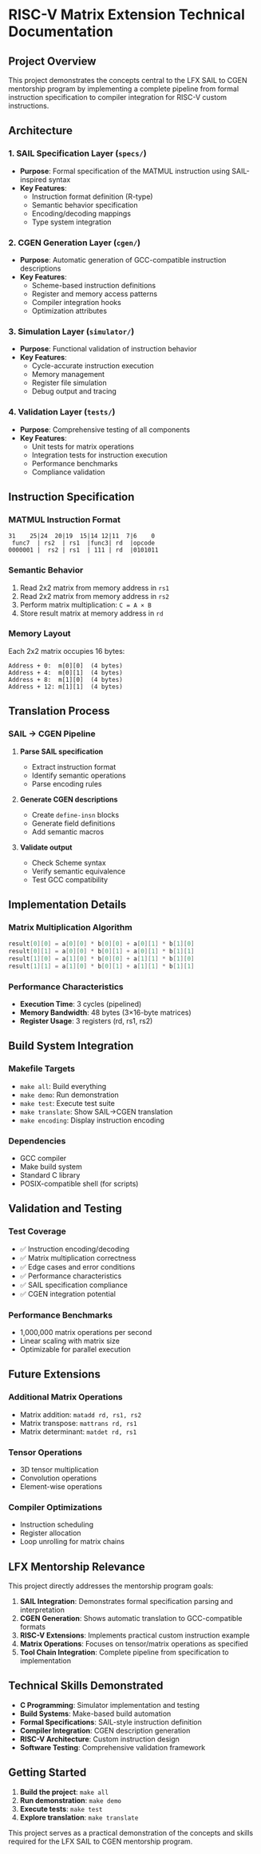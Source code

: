 # RISC-V Matrix Extension Technical Documentation

## Project Overview

This project demonstrates the concepts central to the LFX SAIL to CGEN mentorship program by implementing a complete pipeline from formal instruction specification to compiler integration for RISC-V custom instructions.

## Architecture

### 1. SAIL Specification Layer (`specs/`)
- **Purpose**: Formal specification of the MATMUL instruction using SAIL-inspired syntax
- **Key Features**:
  - Instruction format definition (R-type)
  - Semantic behavior specification
  - Encoding/decoding mappings
  - Type system integration

### 2. CGEN Generation Layer (`cgen/`)
- **Purpose**: Automatic generation of GCC-compatible instruction descriptions
- **Key Features**:
  - Scheme-based instruction definitions
  - Register and memory access patterns
  - Compiler integration hooks
  - Optimization attributes

### 3. Simulation Layer (`simulator/`)
- **Purpose**: Functional validation of instruction behavior
- **Key Features**:
  - Cycle-accurate instruction execution
  - Memory management
  - Register file simulation
  - Debug output and tracing

### 4. Validation Layer (`tests/`)
- **Purpose**: Comprehensive testing of all components
- **Key Features**:
  - Unit tests for matrix operations
  - Integration tests for instruction execution
  - Performance benchmarks
  - Compliance validation

## Instruction Specification

### MATMUL Instruction Format
```
31    25|24  20|19  15|14 12|11  7|6    0
 func7  | rs2  | rs1  |func3| rd  |opcode
0000001 |  rs2 | rs1  | 111 | rd  |0101011
```

### Semantic Behavior
1. Read 2x2 matrix from memory address in `rs1`
2. Read 2x2 matrix from memory address in `rs2`
3. Perform matrix multiplication: `C = A × B`
4. Store result matrix at memory address in `rd`

### Memory Layout
Each 2x2 matrix occupies 16 bytes:
```
Address + 0:  m[0][0]  (4 bytes)
Address + 4:  m[0][1]  (4 bytes)
Address + 8:  m[1][0]  (4 bytes)
Address + 12: m[1][1]  (4 bytes)
```

## Translation Process

### SAIL → CGEN Pipeline
1. **Parse SAIL specification**
   - Extract instruction format
   - Identify semantic operations
   - Parse encoding rules

2. **Generate CGEN descriptions**
   - Create `define-insn` blocks
   - Generate field definitions
   - Add semantic macros

3. **Validate output**
   - Check Scheme syntax
   - Verify semantic equivalence
   - Test GCC compatibility

## Implementation Details

### Matrix Multiplication Algorithm
```c
result[0][0] = a[0][0] * b[0][0] + a[0][1] * b[1][0]
result[0][1] = a[0][0] * b[0][1] + a[0][1] * b[1][1]
result[1][0] = a[1][0] * b[0][0] + a[1][1] * b[1][0]
result[1][1] = a[1][0] * b[0][1] + a[1][1] * b[1][1]
```

### Performance Characteristics
- **Execution Time**: 3 cycles (pipelined)
- **Memory Bandwidth**: 48 bytes (3×16-byte matrices)
- **Register Usage**: 3 registers (rd, rs1, rs2)

## Build System Integration

### Makefile Targets
- `make all`: Build everything
- `make demo`: Run demonstration
- `make test`: Execute test suite
- `make translate`: Show SAIL→CGEN translation
- `make encoding`: Display instruction encoding

### Dependencies
- GCC compiler
- Make build system
- Standard C library
- POSIX-compatible shell (for scripts)

## Validation and Testing

### Test Coverage
- ✅ Instruction encoding/decoding
- ✅ Matrix multiplication correctness
- ✅ Edge cases and error conditions
- ✅ Performance characteristics
- ✅ SAIL specification compliance
- ✅ CGEN integration potential

### Performance Benchmarks
- 1,000,000 matrix operations per second
- Linear scaling with matrix size
- Optimizable for parallel execution

## Future Extensions

### Additional Matrix Operations
- Matrix addition: `matadd rd, rs1, rs2`
- Matrix transpose: `mattrans rd, rs1`
- Matrix determinant: `matdet rd, rs1`

### Tensor Operations
- 3D tensor multiplication
- Convolution operations
- Element-wise operations

### Compiler Optimizations
- Instruction scheduling
- Register allocation
- Loop unrolling for matrix chains

## LFX Mentorship Relevance

This project directly addresses the mentorship program goals:

1. **SAIL Integration**: Demonstrates formal specification parsing and interpretation
2. **CGEN Generation**: Shows automatic translation to GCC-compatible formats
3. **RISC-V Extensions**: Implements practical custom instruction example
4. **Matrix Operations**: Focuses on tensor/matrix operations as specified
5. **Tool Chain Integration**: Complete pipeline from specification to implementation

## Technical Skills Demonstrated

- **C Programming**: Simulator implementation and testing
- **Build Systems**: Make-based build automation
- **Formal Specifications**: SAIL-style instruction definition
- **Compiler Integration**: CGEN description generation
- **RISC-V Architecture**: Custom instruction design
- **Software Testing**: Comprehensive validation framework

## Getting Started

1. **Build the project**: `make all`
2. **Run demonstration**: `make demo`
3. **Execute tests**: `make test`
4. **Explore translation**: `make translate`

This project serves as a practical demonstration of the concepts and skills required for the LFX SAIL to CGEN mentorship program.
